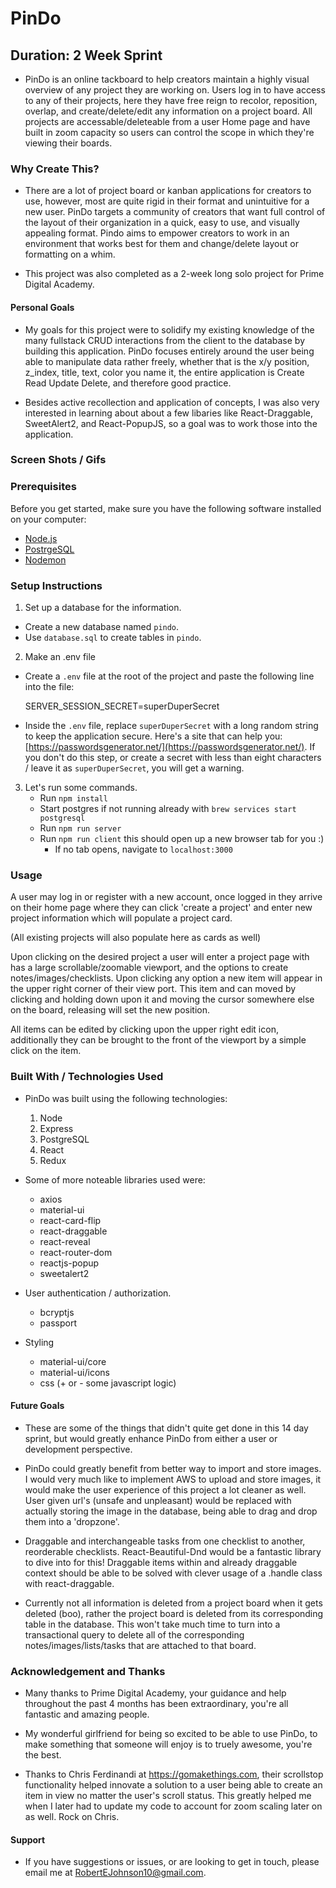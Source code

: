 # PinDo

## Duration: 2 Week Sprint

  - PinDo is an online tackboard to help creators maintain a highly visual overview of any project they are working on. Users log in to have access to any of their projects, here they have free reign to recolor, reposition, overlap, and create/delete/edit any information on a project board. All projects are accessable/deleteable from a user Home page and have built in zoom capacity so users can control the scope in which they're viewing their boards.

### Why Create This?

  - There are a lot of project board or kanban applications for creators to use, however, most are quite rigid in their format and unintuitive for a new user. PinDo targets a community of creators that want full control of the layout of their organization in a quick, easy to use, and visually appealing format. Pindo aims to empower creators to work in an environment that works best for them and change/delete layout or formatting on a whim.

  - This project was also completed as a 2-week long solo project for Prime Digital Academy.

#### Personal Goals

  - My goals for this project were to solidify my existing knowledge of the many fullstack CRUD interactions from the client to the database by building this application. PinDo focuses entirely around the user being able to manipulate data rather freely, whether that is the x/y position, z_index, title, text, color you name it, the entire application is Create Read Update Delete, and therefore good practice.

  - Besides active recollection and application of concepts, I was also very interested in learning about about a few libaries like React-Draggable, SweetAlert2, and React-PopupJS, so a goal was to work those into the application. 

### Screen Shots / Gifs


### Prerequisites

Before you get started, make sure you have the following software installed on your computer:

- [Node.js](https://nodejs.org/en/)
- [PostrgeSQL](https://www.postgresql.org/)
- [Nodemon](https://nodemon.io/)

### Setup Instructions

1. Set up a database for the information.
  * Create a new database named `pindo`.
  * Use `database.sql` to create tables in `pindo`.
  
2. Make an .env file 
  * Create a `.env` file at the root of the project and paste the following line into the file:
      
    SERVER_SESSION_SECRET=superDuperSecret
       
  * Inside the `.env` file, replace `superDuperSecret` with a long random string to keep the application secure. Here's a site that can help you: [https://passwordsgenerator.net/](https://passwordsgenerator.net/). If you don't do this step, or create a secret with less than eight characters / leave it as `superDuperSecret`, you will get a warning.
  
3. Let's run some commands.
   * Run `npm install`
   * Start postgres if not running already with `brew services start postgresql`
   * Run `npm run server`
   * Run `npm run client` this should open up a new browser tab for you :)
     * If no tab opens, navigate to `localhost:3000`

### Usage

A user may log in or register with a new account, once logged in they arrive on their home page where they can click 'create a project' and enter new project information which will populate a project card.
  
(All existing projects will also populate here as cards as well)
  
Upon clicking on the desired project a user will enter a project page with has a large scrollable/zoomable viewport, and the options to create notes/images/checklists. Upon clicking any option a new item will appear in the upper right corner of their view port. This item and can moved by clicking and holding down upon it and moving the cursor somewhere else on the board, releasing will set the new position.

All items can be edited by clicking upon the upper right edit icon, additionally they can be brought to the front of the viewport by a simple click on the item.

### Built With / Technologies Used

  - PinDo was built using the following technologies:
      1. Node
      2. Express
      3. PostgreSQL
      4. React
      5. Redux
  
  - Some of more noteable libraries used were:
      * axios
      * material-ui
      * react-card-flip
      * react-draggable
      * react-reveal
      * react-router-dom
      * reactjs-popup
      * sweetalert2

  - User authentication / authorization.
      * bcryptjs
      * passport

  - Styling
      * material-ui/core
      * material-ui/icons
      * css (+ or - some javascript logic)

#### Future Goals

  * These are some of the things that didn't quite get done in this 14 day sprint, but would greatly enhance PinDo from either a user or development perspective.
  
  - PinDo could greatly benefit from better way to import and store images. I would very much like to implement AWS to upload and store images, it would make the user experience of this project a lot cleaner as well. User given url's (unsafe and unpleasant) would be replaced with actually storing the image in the database, being able to drag and drop them into a 'dropzone'. 

  - Draggable and interchangeable tasks from one checklist to another, reorderable checklists. React-Beautiful-Dnd would be a fantastic library to dive into for this! Draggable items within and already draggable context should be able to be solved with clever usage of a .handle class with react-draggable.

  - Currently not all information is deleted from a project board when it gets deleted (boo), rather the project board is deleted from its corresponding table in the database. This won't take much time to turn into a transactional query to delete all of the corresponding notes/images/lists/tasks that are attached to that board. 
  
### Acknowledgement and Thanks

   - Many thanks to Prime Digital Academy, your guidance and help throughout the past 4 months has been extraordinary, you're all fantastic and amazing people.
  
   - My wonderful girlfriend for being so excited to be able to use PinDo, to make something that someone will enjoy is to truely awesome, you're the best.

   - Thanks to Chris Ferdinandi at https://gomakethings.com, their scrollstop functionality helped innovate a solution to a user being able to create an item in view no matter the user's scroll status. This greatly helped me when I later had to update my code to account for zoom scaling later on as well. Rock on Chris.

#### Support
  - If you have suggestions or issues, or are looking to get in touch, please email me at RobertEJohnson10@gmail.com.

